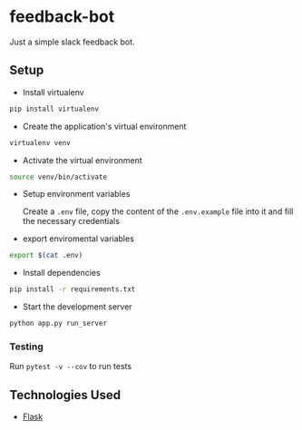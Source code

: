 # feedback-bot
Just a simple slack feedback bot.

## Setup

- Install virtualenv

```bash
pip install virtualenv
```

- Create the application's virtual environment

```bash
virtualenv venv
```

- Activate the virtual environment

```bash
source venv/bin/activate
```

- Setup environment variables

  Create a `.env` file, copy the content of the `.env.example` file into it and fill the necessary credentials

- export enviromental variables

```bash
export $(cat .env)
```

- Install dependencies

```bash
pip install -r requirements.txt
```

- Start the development server

```bash
python app.py run_server
```

### Testing

Run `pytest -v --cov` to run tests

## Technologies Used

- [Flask](http://flask.pocoo.org/)

